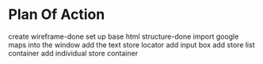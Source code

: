 # Plan Of Action

create wireframe-done
set up base html structure-done
import google maps into the window
add the text store locator
add input box
add store list container
add individual store container

